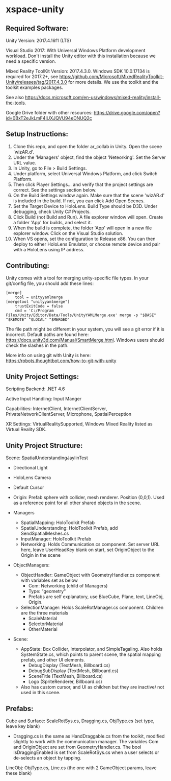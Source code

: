 # xspace-unity

## Required Software:

Unity Version: 2017.4.16f1 (LTS)

Visual Studio 2017: With Universal Windows Platform development workload. Don't install the Unity editor with this installation because we need a specific version.

Mixed Reality ToolKit Version: 2017.4.3.0. Windows SDK 10.0.17134 is required for 2017.2+, see https://github.com/Microsoft/MixedRealityToolkit-Unity/releases/tag/2017.4.3.0 for more details. We use the toolkit and the toolkit examples packages.

See also https://docs.microsoft.com/en-us/windows/mixed-reality/install-the-tools.

Google Drive folder with other resources:
https://drive.google.com/open?id=0BxT2eJkLmF4lUXJQVU94eDNUQ2c

## Setup Instructions:
1. Clone this repo, and open the folder ar_collab in Unity. Open the scene 'wizAR.d'.
2. Under the 'Managers' object, find the object 'Neteorking'. Set the Server URL value.
3. In Unity, go to File > Build Settings.
4. Under platform, select Universal Windows Platform, and click Switch Platform.
5. Then click Player Settings... and verify that the project settings are correct. See the settings section below.
6. On the Build Settings window again. Make sure that the scene 'wizAR.d' is included in the build. If not, you can click Add Open Scenes.
7. Set the Target Device to HoloLens. Build Type should be D3D. Under debugging, check Unity C# Projects.
8. Click Build (not Build and Run). A file explorer window will open. Create a folder 'App' for builds, and select it.
9. When the build is complete, the folder 'App' will open in a new file explorer window. Click on the Visual Studio solution.
10. When VS opens, set the configuration to Release x86. You can then deploy to either HoloLens Emulator, or choose remote device and pair with a HoloLens using IP address.

## Contributing:
Unity comes with a tool for merging unity-specific file types. In your git/config file, you should add these lines:

```
[merge]
	tool = unityyamlmerge
[mergetool "unityyamlmerge"]
	trustExitCode = false
	cmd = 'C:/Program Files/Unity/Editor/Data/Tools/UnityYAMLMerge.exe' merge -p "$BASE" "$REMOTE" "$LOCAL" "$MERGED"
```
The file path might be different in your system, you will see a git error if it is incorrect. Default paths are found here: https://docs.unity3d.com/Manual/SmartMerge.html. Windows users should check the slashes in the path. 

More info on using git with Unity is here: https://robots.thoughtbot.com/how-to-git-with-unity

## Unity Project Settings:

Scripting Backend: .NET 4.6

Active Input Handling: Input Manger

Capabilities: InternetClient, InternetClientServer, PrivateNetworkClientServer, Microphone, SpatialPerception

XR Settings: VirtualRealitySupported, Windows Mixed Reality listed as Virtual Reality SDK.

## Unity Project Structure:

Scene: SpatialUnderstandingJaylinTest

- Directional Light
- HoloLens Camera
- Default Cursor

- Origin: Prefab sphere with collider, mesh renderer. Position (0,0,1). Used as a reference point for all other shared objects in the scene.

- Managers
  - SpatialMapping: HoloToolkit Prefab
  - SpatialUnderstanding: HoloToolkit Prefab, add SendSpatialMeshes.cs
  - InputManager: HoloToolkit Prefab
  - Networking: Holds Communication.cs component. Set server URL here, leave UserHeadKey blank on start, set OriginObject to the Origin in the scene
  
  
- ObjectManagers:
  - ObjectHandler: GameObject with GeometryHandler.cs component with variables set as below
    - Com: Networking (child of Managers)
    - Type: "geometry"
    - Prefabs are self explanatory, use BlueCube, Plane, text, LineObj, Origin.
  - SelectionManager: Holds ScaleRotManager.cs component. Children are the three materials
    - ScaleMaterial
    - SelectorMaterial
    - OtherMaterial

- Scene:
  - AppState: Box Collider, Interpolator, and SimpleTagaling. Also holds SystemState.cs, which points to parent scene, the spatial mapping prefab, and other UI elements.
    - DebugDisplay (TextMesh, Billboard.cs)
    - DebugSubDisplay (TextMesh, Billboard.cs)
    - SceneTitle (TextMesh, Billboard.cs)
    - Logo (SpriteRenderer, Billboard.cs)
  - Also has custom cursor, and UI as children but they are inactive/ not used in this scene.

   
## Prefabs:

Cube and Surface: ScaleRotSys.cs, Dragging.cs, ObjType.cs (set type, leave key blank)
- Dragging.cs is the same as HandDraggable.cs from the toolkit, modified slightly to work with the communication manager. The variables Com and OriginObject are set from GeometryHandler.cs. The bool IsDraggingEnabled is set from ScaleRotSys.cs when a user selects or de-selects an object by tapping.

LineObj: ObjType.cs, Line.cs (the one with 2 GameObject params, leave these blank)
